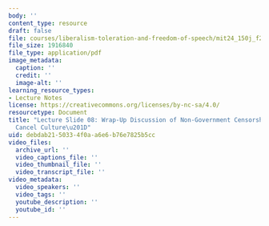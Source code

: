 ```yaml
---
body: ''
content_type: resource
draft: false
file: courses/liberalism-toleration-and-freedom-of-speech/mit24_150j_f23_lec08.pdf
file_size: 1916840
file_type: application/pdf
image_metadata:
  caption: ''
  credit: ''
  image-alt: ''
learning_resource_types:
- Lecture Notes
license: https://creativecommons.org/licenses/by-nc-sa/4.0/
resourcetype: Document
title: "Lecture Slide 08: Wrap-Up Discussion of Non-Government Censorship and \u201C\
  Cancel Culture\u201D"
uid: debdab21-5033-4f0a-a6e6-b76e7825b5cc
video_files:
  archive_url: ''
  video_captions_file: ''
  video_thumbnail_file: ''
  video_transcript_file: ''
video_metadata:
  video_speakers: ''
  video_tags: ''
  youtube_description: ''
  youtube_id: ''
---
```

